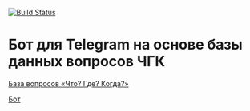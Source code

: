 [![Build Status](https://travis-ci.org/7dev7/druz-bot.svg?branch=master)](https://travis-ci.org/7dev7/druz-bot)

Бот для Telegram на основе базы данных вопросов ЧГК
===================================================

[База вопросов «Что? Где? Когда?»](https://db.chgk.info/)

[Бот](https://t.me/thedruzbot)

